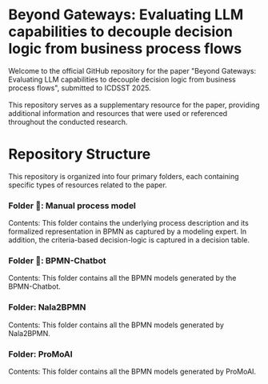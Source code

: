 # Beyond Gateways: Evaluating LLM capabilities to decouple decision logic from business process flows

Welcome to the official GitHub repository for the paper "Beyond Gateways: Evaluating LLM capabilities to decouple decision logic from business process flows", submitted to ICDSST 2025. <br/><br/> 
This repository serves as a supplementary resource for the paper, providing additional information and resources that were used or referenced throughout the conducted research.

# Repository Structure

This repository is organized into four primary folders, each containing specific types of resources related to the paper.

### Folder 📂: Manual process model<br/>
Contents: This folder contains the underlying process description and its formalized representation in BPMN as captured by a modeling expert. In addition, the criteria-based decision-logic is captured in a decision table.

### Folder 📂: BPMN-Chatbot<br/>
Contents: This folder contains all the BPMN models generated by the BPMN-Chatbot.

### Folder: Nala2BPMN<br/>
Contents: This folder contains all the BPMN models generated by Nala2BPMN.

### Folder: ProMoAI<br/>
Contents: This folder contains all the BPMN models generated by ProMoAI.
